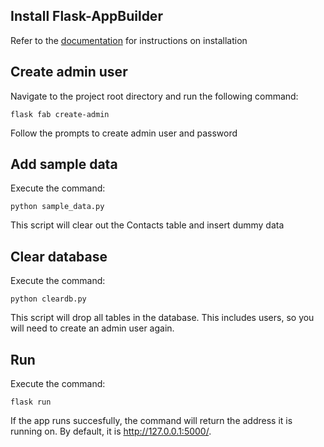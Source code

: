 ## Install Flask-AppBuilder

Refer to the [documentation](https://flask-appbuilder.readthedocs.io/en/latest/installation.html) for instructions on installation

## Create admin user

Navigate to the project root directory and run the following command:
```
flask fab create-admin
```
Follow the prompts to create admin user and password

## Add sample data

Execute the command:
```
python sample_data.py
```
This script will clear out the Contacts table and insert dummy data

## Clear database

Execute the command:
```
python cleardb.py
```
This script will drop all tables in the database. This includes users, so you will need to create an admin user again.

## Run
Execute the command:
```
flask run
```
If the app runs succesfully, the command will return the address it is running on. By default, it is http://127.0.0.1:5000/.
